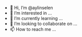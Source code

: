 - 👋 Hi, I’m @aylinselen
- 👀 I’m interested in ...
- 🌱 I’m currently learning ...
- 💞️ I’m looking to collaborate on ...
- 📫 How to reach me ...

<!---
aylinselen/aylinselen is a ✨ special ✨ repository because its `README.md` (this file) appears on your GitHub profile.
You can click the Preview link to take a look at your changes.
--->
